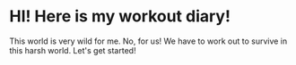 # HI! Here is my workout diary!

This world is very wild for me. No, for us!
We have to work out to survive in this harsh world.
Let's get started!